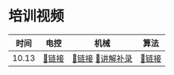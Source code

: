 # 培训视频
|时间|电控|机械|算法|
|:-:|:-:|:-:|:-:|
|10.13|[:link:链接](https://meeting.tencent.com/crm/2M5pq36294)|[:link:链接](https://meeting.tencent.com/crm/23z48d1K06)  [:link:讲解补录](https://meeting.tencent.com/crm/K0Z3gxgNfb)|[:link:链接](https://meeting.tencent.com/crm/29W5an9l23)|